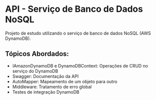 # API - Serviço de Banco de Dados NoSQL

Projeto de estudo utilizando o serviço de banco de dados NoSQL (AWS DynamoDB).

## Tópicos Abordados:

* IAmazonDynamoDB e DynamoDBContext: Operações de CRUD no serviço do DynamoDB 
* Swagger: Documentação da API
* AutoMapper: Mapeamento de um objeto para outro
* Middleware: Tratamento de erro global
* Testes de integração DynamoDB